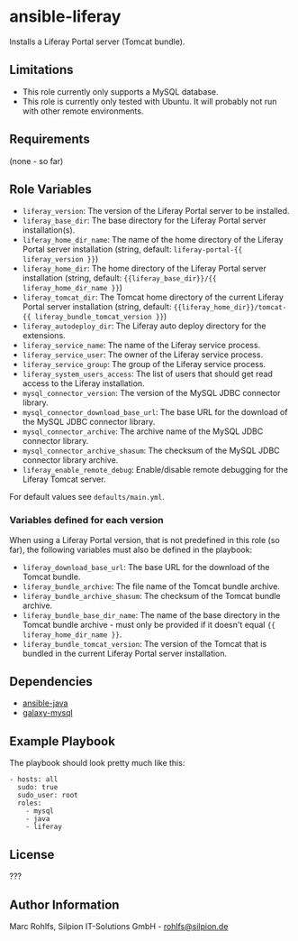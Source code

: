 ansible-liferay
===============

Installs a Liferay Portal server (Tomcat bundle).

Limitations
-----------

* This role currently only supports a MySQL database.
* This role is currently only tested with Ubuntu. It will probably not run with other remote environments.

Requirements
------------

(none - so far)

Role Variables
--------------

* `liferay_version`: The version of the Liferay Portal server to be installed.
* `liferay_base_dir`: The base directory for the Liferay Portal server installation(s).
* `liferay_home_dir_name`: The name of the home directory of the Liferay Portal server installation (string, default: ``liferay-portal-{{ liferay_version }}``)
* `liferay_home_dir`: The home directory of the Liferay Portal server installation (string, default: ``{{liferay_base_dir}}/{{ liferay_home_dir_name }}``)
* `liferay_tomcat_dir`: The Tomcat home directory of the current Liferay Portal server installation (string, default: ``{{liferay_home_dir}}/tomcat-{{ liferay_bundle_tomcat_version }}``)
* `liferay_autodeploy_dir`: The Liferay auto deploy directory for the extensions.
* `liferay_service_name`: The name of the Liferay service process.
* `liferay_service_user`: The owner of the Liferay service process.
* `liferay_service_group`: The group of the Liferay service process.
* `liferay_system_users_access`: The list of users that should get read access to the Liferay installation.
* `mysql_connector_version`: The version of the MySQL JDBC connector library.
* `mysql_connector_download_base_url`: The base URL for the download of the MySQL JDBC connector library.
* `mysql_connector_archive`: The archive name of the MySQL JDBC connector library.
* `mysql_connector_archive_shasum`: The checksum of the MySQL JDBC connector library archive.
* `liferay_enable_remote_debug`: Enable/disable remote debugging for the Liferay Tomcat server.

For default values see `defaults/main.yml`.

### Variables defined for each version

When using a Liferay Portal version, that is not predefined in this role (so far),
the following variables must also be defined in the playbook:

* `liferay_download_base_url`: The base URL for the download of the Tomcat bundle.
* `liferay_bundle_archive`: The file name of the Tomcat bundle archive.
* `liferay_bundle_archive_shasum`: The checksum of the Tomcat bundle archive.
* `liferay_bundle_base_dir_name`: The name of the base directory in the Tomcat bundle archive - must only be provided if it doesn't equal `{{ liferay_home_dir_name }}`.
* `liferay_bundle_tomcat_version`: The version of the Tomcat that is bundled in the current Liferay Portal server installation.

Dependencies
------------

* [ansible-java](https://github.com/silpion/ansible-java.git)
* [galaxy-mysql](https://github.com/bennojoy/mysql.git)

Example Playbook
----------------

The playbook should look pretty much like this:

    - hosts: all
      sudo: true
      sudo_user: root
      roles:
        - mysql
        - java
        - liferay

License
-------

???

Author Information
------------------

Marc Rohlfs, Silpion IT-Solutions GmbH - rohlfs@silpion.de
